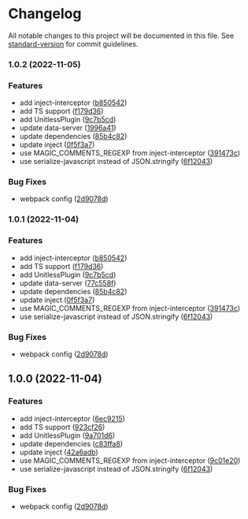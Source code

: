 # Changelog

All notable changes to this project will be documented in this file. See [standard-version](https://github.com/conventional-changelog/standard-version) for commit guidelines.

### 1.0.2 (2022-11-05)


### Features

* add inject-interceptor ([b850542](https://github.com/unitless-io/loader/commit/b850542a3c885c673d08665cb74170a34b25aaa4))
* add TS support ([f179d36](https://github.com/unitless-io/loader/commit/f179d36d4dbded9ce3bd9fec35046eea8b34dc62))
* add UnitlessPlugin ([9c7b5cd](https://github.com/unitless-io/loader/commit/9c7b5cd9ada6cdf842b6993c1403e1c16c1e585b))
* update data-server ([1996a41](https://github.com/unitless-io/loader/commit/1996a4162c7d66547ee8f0c5a758bfe0c6a834e2))
* update dependencies ([85b4c82](https://github.com/unitless-io/loader/commit/85b4c82fc5c1007f7a0427e283c1e8d689b19fdf))
* update inject ([0f5f3a7](https://github.com/unitless-io/loader/commit/0f5f3a7580a84c722fd4fdd2034e7899c493878b))
* use MAGIC_COMMENTS_REGEXP from inject-interceptor ([391473c](https://github.com/unitless-io/loader/commit/391473c9d087c691f5b581384a23bd09c062acc7))
* use serialize-javascript instead of JSON.stringify ([6f12043](https://github.com/unitless-io/loader/commit/6f12043e8586c1de36e2428fd5e9f4e01f8f8c05))


### Bug Fixes

* webpack config ([2d9078d](https://github.com/unitless-io/loader/commit/2d9078da5007b40d3753acae2701bf6266e4e5ab))

### 1.0.1 (2022-11-04)


### Features

* add inject-interceptor ([b850542](https://github.com/unitless-io/loader/commit/b850542a3c885c673d08665cb74170a34b25aaa4))
* add TS support ([f179d36](https://github.com/unitless-io/loader/commit/f179d36d4dbded9ce3bd9fec35046eea8b34dc62))
* add UnitlessPlugin ([9c7b5cd](https://github.com/unitless-io/loader/commit/9c7b5cd9ada6cdf842b6993c1403e1c16c1e585b))
* update data-server ([77c558f](https://github.com/unitless-io/loader/commit/77c558f92ebcb599196efb44f367394d258e4a12))
* update dependencies ([85b4c82](https://github.com/unitless-io/loader/commit/85b4c82fc5c1007f7a0427e283c1e8d689b19fdf))
* update inject ([0f5f3a7](https://github.com/unitless-io/loader/commit/0f5f3a7580a84c722fd4fdd2034e7899c493878b))
* use MAGIC_COMMENTS_REGEXP from inject-interceptor ([391473c](https://github.com/unitless-io/loader/commit/391473c9d087c691f5b581384a23bd09c062acc7))
* use serialize-javascript instead of JSON.stringify ([6f12043](https://github.com/unitless-io/loader/commit/6f12043e8586c1de36e2428fd5e9f4e01f8f8c05))


### Bug Fixes

* webpack config ([2d9078d](https://github.com/unitless-io/loader/commit/2d9078da5007b40d3753acae2701bf6266e4e5ab))

## 1.0.0 (2022-11-04)


### Features

* add inject-interceptor ([6ec9215](https://github.com/unitless-io/loader/commit/6ec9215b8fe5742cc43ac4f4972268348eeea64d))
* add TS support ([923cf26](https://github.com/unitless-io/loader/commit/923cf2676332c13110225814b567fc872ab85fa4))
* add UnitlessPlugin ([9a701d6](https://github.com/unitless-io/loader/commit/9a701d676322fd85948c4cc8e7a11dcf2b798f72))
* update dependencies ([c83ffa8](https://github.com/unitless-io/loader/commit/c83ffa8f52647ebae286fe5238608121fcba73bf))
* update inject ([42a6adb](https://github.com/unitless-io/loader/commit/42a6adb13ad95bc1144b50c7320f76bd75eaa263))
* use MAGIC_COMMENTS_REGEXP from inject-interceptor ([9c01e20](https://github.com/unitless-io/loader/commit/9c01e20bac7c883046a6848f367481e122c5b8be))
* use serialize-javascript instead of JSON.stringify ([6f12043](https://github.com/unitless-io/loader/commit/6f12043e8586c1de36e2428fd5e9f4e01f8f8c05))


### Bug Fixes

* webpack config ([2d9078d](https://github.com/unitless-io/loader/commit/2d9078da5007b40d3753acae2701bf6266e4e5ab))
